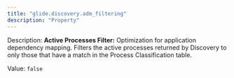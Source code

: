 ```yaml
---
title: "glide.discovery.adm_filtering"
description: "Property"
---
```


Description: <b>Active Processes Filter:</b> Optimization for application dependency mapping.  Filters the active processes returned by Discovery to only those that have a match in the Process Classification table.

Value: `false`